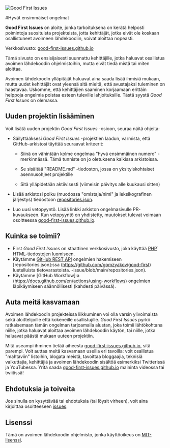 ![Good First Issues](https://github.com/Krishna01work/good-first-issues.github.io/blob/f5ac4b7f8543913637057e166638f1735512434c/assets/github/social-preview.png)

#Hyvät ensimmäiset ongelmat

**Good First Issues** on aloite, jonka tarkoituksena on kerätä helposti poimintoja suosituista projekteista, jotta kehittäjät, jotka eivät ole koskaan osallistuneet avoimeen lähdekoodiin, voivat aloittaa nopeasti.

Verkkosivusto: [good-first-issues.github.io](https://good-first-issues.github.io)

Tämä sivusto on ensisijaisesti suunnattu kehittäjille, jotka haluavat osallistua avoimen lähdekoodin ohjelmistoihin, mutta eivät tiedä mistä tai miten aloittaa.

Avoimen lähdekoodin ylläpitäjät haluavat aina saada lisää ihmisiä mukaan, mutta uudet kehittäjät ovat yleensä sitä mieltä, että avustajaksi tuleminen on haastavaa. Uskomme, että kehittäjien saaminen korjaamaan erittäin helppoja ongelmia poistaa esteen tuleville lahjoituksille. Tästä syystä *Good First Issues* on olemassa.

## Uuden projektin lisääminen

Voit lisätä uuden projektin *Good First Issues* -osioon, seuraa näitä ohjeita:

- Säilyttääksesi *Good First Issues* -projektien laadun, varmista, että GitHub-arkistosi täyttää seuraavat kriteerit:

     - Siinä on vähintään kolme ongelmaa "hyvä ensimmäinen numero" -merkinnässä. Tämä tunniste on jo oletuksena kaikissa arkistoissa.

     - Se sisältää "README.md" -tiedoston, jossa on yksityiskohtaiset asennusohjeet projektille

     - Sitä ylläpidetään aktiivisesti (viimeisin päivitys alle kuukausi sitten)

- Lisää arkistosi polku (muodossa "omistaja/nimi" ja leksikografinen järjestys) tiedostoon [repositories.json](https://github.com/gomzyakov/good-first-issue/blob/main/repositories.json).

- Luo uusi vetopyyntö. Lisää linkki arkiston ongelmasivulle PR-kuvaukseen. Kun vetopyyntö on yhdistetty, muutokset tulevat voimaan osoitteessa [good-first-issues.github.io](https://good-first-issues.github.io).

## Kuinka se toimii?

- First *Good First Issues* on staattinen verkkosivusto, joka käyttää [PHP](https://www.php.net)` HTML-tiedostojen luomiseen.
- Käytämme [GitHub REST API](https://docs.github.com/en/rest) ongelmien hakemiseen [repositories.json]:ssa (https://github.com/gomzyakov/good-first) luetelluista tietovarastoista. -issue/blob/main/repositories.json).
- Käytämme [GitHub Workflow]:a (https://docs.github.com/en/actions/using-workflows) ongelmien läpikäymiseen säännöllisesti (kahdesti päivässä).

## Auta meitä kasvamaan

Avoimen lähdekoodin projekteissa liikkuminen voi olla varsin ylivoimaista sekä aloittelijoille että kokeneille osallistujille. *Good First Issues* pyrkii ratkaisemaan tämän ongelman tarjoamalla alustan, joka toimii lähtökohtana niille, jotka haluavat aloittaa avoimen lähdekoodin käytön, tai niille, jotka haluavat päästä mukaan uuteen projektiin.

Mitä useampi ihminen tietää aiheesta [good-first-issues.github.io](https://good-first-issues.github.io), sitä parempi. Voit auttaa meitä kasvamaan useilla eri tavoilla: voit osallistua "mahtaviin" listoihin, blogata meistä, tavoittaa bloggaajia, teknisiä vaikuttajia, kehittäjiä ja avoimen lähdekoodin sisältöä esimerkiksi Twitterissä ja YouTubessa. Yritä saada [good-first-issues.github.io](https://good-first-issues.github.io) maininta videossa tai twiitissä!

## Ehdotuksia ja toiveita

Jos sinulla on kysyttävää tai ehdotuksia (tai löysit virheen), voit aina kirjoittaa osoitteeseen [issues](https://github.com/good-first-issues/good-first-issues.github.io/issues).

## Lisenssi

Tämä on avoimen lähdekoodin ohjelmisto, jonka käyttöoikeus on [MIT-lisenssi](https://github.com/good-first-issues/good-first-issues.github.io/blob/main/LICENSE).
